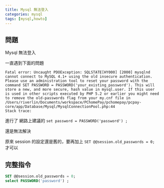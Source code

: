 ```yaml
---
title: Mysql 無法登入
categories: mysql
tags: [mysql,howto]
---
```


## 問題

Mysql 無法登入

一直遇到下面的問題

```
Fatal error: Uncaught PDOException: SQLSTATE[HY000] [2000] mysqlnd cannot connect to MySQL 4.1+ using the old insecure authentication. Please use an administration tool to reset your password with the command SET PASSWORD = PASSWORD('your_existing_password'). This will store a new, and more secure, hash value in mysql.user. If this user is used in other scripts executed by PHP 5.2 or earlier you might need to remove the old-passwords flag from your my.cnf file in /Users/riverlin/Documents/workspace/PChomePay/pchomepay/pcpay-core/app/Database/Mysql/MysqlConnectionPool.php:44
Stack trace:
```

進行了 網路上建議的 `set password = PASSWORD('password') ;`

還是無法解決

原來 session 的設定還是舊的，要再加上 `SET @@session.old_passwords = 0;` 才可以

## 完整指令

```sql
SET @@session.old_passwords = 0;
select PASSWORD('password') ;
```